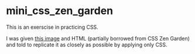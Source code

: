 # mini_css_zen_garden

This is an exerscise in practicing CSS.  

I was given [this image]() and HTML (partially borrowed from CSS Zen Garden) and told to replicate it as closely as possible by applying only CSS.

